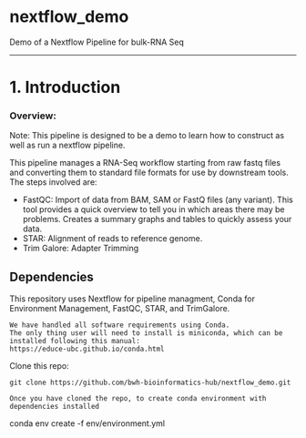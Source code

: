 # nextflow_demo
Demo of a Nextflow Pipeline for bulk-RNA Seq

**************************

# 1. Introduction

### Overview:
Note: This pipeline is designed to be a demo to learn how to construct as well as run a nextflow pipeline.

This pipeline manages a RNA-Seq workflow starting from raw fastq files and converting
them to standard file formats for use by downstream tools. The steps involved are:

* FastQC: Import of data from BAM, SAM or FastQ files (any variant). This tool provides a quick overview to tell you in which areas there may be problems. Creates a summary graphs and tables to quickly assess your data.
* STAR: Alignment of reads to reference genome.
* Trim Galore: Adapter Trimming
<a id="dependencies"></a>

## Dependencies    
This repository uses Nextflow for pipeline managment, Conda for Environment Management, FastQC, STAR, and TrimGalore.
```
We have handled all software requirements using Conda.
The only thing user will need to install is miniconda, which can be installed following this manual:
https://educe-ubc.github.io/conda.html
```
Clone this repo:
```
git clone https://github.com/bwh-bioinformatics-hub/nextflow_demo.git
```

```
Once you have cloned the repo, to create conda environment with dependencies installed
```
conda env create -f env/environment.yml 
```


